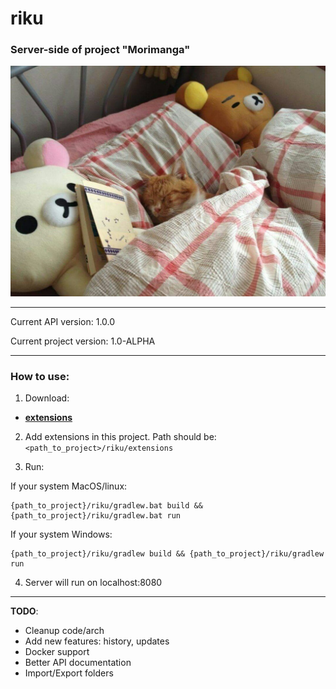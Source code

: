 # riku
### Server-side of project "Morimanga"
<p align="center">
  <img src="image.jpg" alt="cat"/>
</p>

---
Current API version: 1.0.0

Current project version: 1.0-ALPHA

---
### How to use:
1. Download:
- [**extensions**](https://github.com/Morimanga/extensions)
2. Add extensions in this project. Path should be:
```<path_to_project>/riku/extensions```


3. Run:

If your system MacOS/linux: 
```
{path_to_project}/riku/gradlew.bat build && {path_to_project}/riku/gradlew.bat run
```

If your system Windows:
```
{path_to_project}/riku/gradlew build && {path_to_project}/riku/gradlew run
```
4. Server will run on localhost:8080

---
**TODO**:
- Cleanup code/arch
- Add new features: history, updates
- Docker support
- Better API documentation
- Import/Export folders